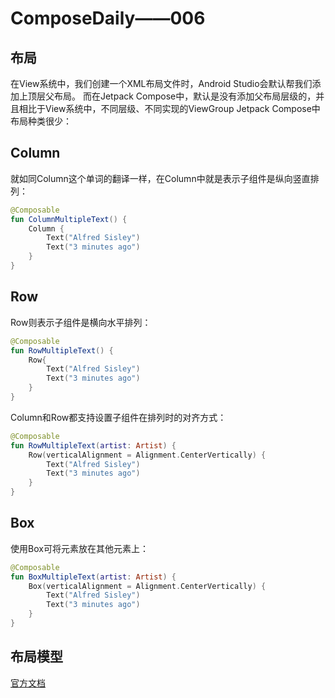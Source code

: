 # ComposeDaily——006

## 布局
在View系统中，我们创建一个XML布局文件时，Android Studio会默认帮我们添加上顶层父布局。
而在Jetpack Compose中，默认是没有添加父布局层级的，并且相比于View系统中，不同层级、不同实现的ViewGroup
Jetpack Compose中布局种类很少：

## Column
就如同Column这个单词的翻译一样，在Column中就是表示子组件是纵向竖直排列：

```kotlin
@Composable
fun ColumnMultipleText() {
    Column {
        Text("Alfred Sisley")
        Text("3 minutes ago")
    }
}
```

## Row
Row则表示子组件是横向水平排列：

```kotlin
@Composable
fun RowMultipleText() {
    Row{
        Text("Alfred Sisley")
        Text("3 minutes ago")
    }
}
```

Column和Row都支持设置子组件在排列时的对齐方式：
```kotlin
@Composable
fun RowMultipleText(artist: Artist) {
    Row(verticalAlignment = Alignment.CenterVertically) {
        Text("Alfred Sisley")
        Text("3 minutes ago")
    }
}
```

## Box 
使用Box可将元素放在其他元素上：

```kotlin
@Composable
fun BoxMultipleText(artist: Artist) {
    Box(verticalAlignment = Alignment.CenterVertically) {
        Text("Alfred Sisley")
        Text("3 minutes ago")
    }
}
```

## 布局模型

[官方文档](https://developer.android.com/jetpack/compose/layouts/basics#model)

